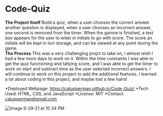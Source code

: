 # Code-Quiz
**The Project Itself**
Build a quiz, when a user chooses the correct answer another question is displayed, when a user chooses an incorrect answer, one second is removed from the timer.  When the gamne is finished, a text box appears for the user to enter in initials to go with score.  The score an initials will be kept in locl storage, and can be viewed at any point during the game.   
**The Process**
This was a very challenging projct to take on, I almost wish I had a few more days to work on it.  Within the time contraints I was able to get the quiz functioning and tallying score, and I was able to get the timer to work on start and subtract time as the user selected incorrect answers.  I will continue to work on this project to add the additional features. I learned a lot about coding in this project, and maybe lost a few hairs!

*Deployed Webpage: https://catupperman.github.io/Code-Quiz/
*Tech Used: HTML, CSS, and JavaScript
*License: MIT
*Contact: catupperman@gmail.com

![Image 6-29-21 at 10 34 PM](https://user-images.githubusercontent.com/84750356/123893384-4dad7800-d92a-11eb-94c1-79fe42911d89.jpg)
